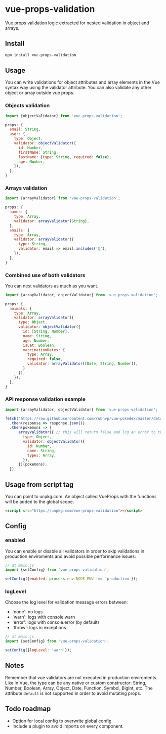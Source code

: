 # vue-props-validation
Vue props validation logic extracted for nested validation in object and arrays.

## Install

```bash
npm install vue-props-validation
```

## Usage
You can write validations for object attributes and array elements in the Vue syntax way using the validator attribute. You can also validate any other object or array outside vue props.

### Objects validation
```js
import {objectValidator} from 'vue-props-validation';

props: {
  email: String,
  user: {
    type: Object,
    validator: objectValidator({
      id: Number,
      firstName: String,
      lastName: {type: String, required: false},
      age: Number,
    }),
  },
}
```

### Arrays validation
```js
import {arrayValidator} from 'vue-props-validation';

props: {
  names: {
    type: Array,
    validator: arrayValidator(String),
  },
  emails: {
    type: Array,
    validator: arrayValidator({
      type: String,
      validator: email => email.includes('@'),
    }),
  },
}
```

### Combined use of both validators
You can nest validators as much as you want.
```js
import {arrayValidator, objectValidator} from 'vue-props-validation';

props: {
  animals: {
    type: Array,
    validator: arrayValidator({
      type: Object,
      validator: objectValidator({
        id: [String, Number],
        name: String,
        age: Number,
        isCat: Boolean,
        vaccinationDates: {
          type: Array,
          required: false,
          validator: arrayValidator([Date, String, Number]),
        }
      }),
    }),
  },
}
```

### API response validation example
```js
import {arrayValidator, objectValidator} from 'vue-props-validation';

fetch('https://raw.githubusercontent.com/rubnvp/vue-pokedex/master/data/pokemons.json') 
  .then(response => response.json())
  .then(pokemons => {
      arrayValidator({ // this will return false and log an error to the console if it fails
        type: Object,
        validator: objectValidator({
          id: Number,
          name: String,
          types: Array,
        }),
      })(pokemons);
  });
```

## Usage from script tag
You can point to unpkg.com. An object called VueProps with the functions will be added to the global scope.
```html
<script src="https://unpkg.com/vue-props-validation"></script>
```

## Config
### enabled
You can enable or disable all validators in order to skip validations in production enviroments and avoid possible performance issues:
```js
// at main.js
import {setConfig} from 'vue-props-validation';

setConfig({enabled: process.env.NODE_ENV !== 'production'});
```
### logLevel
Choose the log level for validation message errors between:
- 'none': no logs
- 'warn': logs with console.warn
- 'error': logs with console.error (by default)
- 'throw': logs in exceptions
```js
// at main.js
import {setConfig} from 'vue-props-validation';

setConfig({logLevel: 'warn'});
```

## Notes
 Remember that vue validators are not executed in production enviroments. Like in Vue, the type can be any native or custom constructor: String, Number, Boolean, Array, Object, Date, Function, Symbol, BigInt, etc. The attribute `default` is not supported in order to avoid mutating props.

## Todo roadmap
- Option for local config to overwrite global config.
- Include a plugin to avoid imports on every component.
